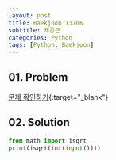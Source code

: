 ```yaml
---
layout: post
title: Baekjoon 13706
subtitle: 제곱근
categories: Python
tags: [Python, Baekjoon]
---
```


## 01. Problem

[문제 확인하기](https://www.acmicpc.net/problem/13706){:target="_blank"}

## 02. Solution

```Python
from math import isqrt
print(isqrt(int(input())))
```
